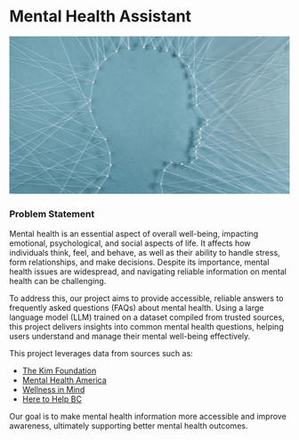 # Mental Health Assistant

![Alt text](./app/images/mental_health.jpg)

### Problem Statement

Mental health is an essential aspect of overall well-being, impacting emotional, psychological, and social aspects of life. It affects how individuals think, feel, and behave, as well as their ability to handle stress, form relationships, and make decisions. Despite its importance, mental health issues are widespread, and navigating reliable information on mental health can be challenging.

To address this, our project aims to provide accessible, reliable answers to frequently asked questions (FAQs) about mental health. Using a large language model (LLM) trained on a dataset compiled from trusted sources, this project delivers insights into common mental health questions, helping users understand and manage their mental well-being effectively.

This project leverages data from sources such as:
- [The Kim Foundation](https://www.thekimfoundation.org/faqs/)
- [Mental Health America](https://www.mhanational.org/frequently-asked-questions)
- [Wellness in Mind](https://www.wellnessinmind.org/frequently-asked-questions/)
- [Here to Help BC](https://www.heretohelp.bc.ca/questions-and-answers)

Our goal is to make mental health information more accessible and improve awareness, ultimately supporting better mental health outcomes.
